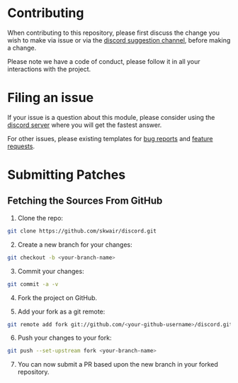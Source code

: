 # Contributing

When contributing to this repository, please first discuss the change you wish to make via issue or
via the [discord suggestion channel](https://discord.gg/sse4fnV), before making a change.

Please note we have a code of conduct, please follow it in all your interactions with the project.

# Filing an issue

If your issue is a question about this module, please consider using the [discord server](https://discord.gg/uhe5qxn)
where you will get the fastest answer.

For other issues, please existing templates for [bug reports](https://github.com/skwair/discord/issues/new?template=bug_report.md)
and [feature requests](https://github.com/skwair/discord/issues/new?template=feature_request.md).

# Submitting Patches

## Fetching the Sources From GitHub

1. Clone the repo:

```sh
git clone https://github.com/skwair/discord.git
```

2. Create a new branch for your changes:

```sh
git checkout -b <your-branch-name>
```

3. Commit your changes:

```sh
git commit -a -v
```

4. Fork the project on GitHub.

5. Add your fork as a git remote:

```sh
git remote add fork git://github.com/<your-github-username>/discord.git
```

6. Push your changes to your fork:

```sh
git push --set-upstream fork <your-branch-name>
```

7. You can now submit a PR based upon the new branch in your forked repository.
